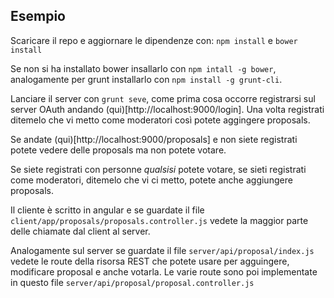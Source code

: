 ## Esempio

Scaricare il repo e aggiornare le dipendenze con: `npm install` e `bower install`

Se non si ha installato bower insallarlo con `npm intall -g bower`, analogamente per grunt
installarlo con `npm install -g grunt-cli`.

Lanciare il server con `grunt seve`, come prima cosa occorre registrarsi sul server OAuth andando (qui)[http://localhost:9000/login]. Una volta registrati ditemelo che vi metto come moderatori così potete aggingere proposals.

 Se andate (qui)[http://localhost:9000/proposals] e non siete registrati potete vedere delle proposals ma non potete votare.

 Se siete registrati con personne _qualsisi_ potete votare, se sieti registrati come moderatori, ditemelo che vi ci metto, potete anche aggiungere proposals.


Il cliente è scritto in angular e se guardate il file `client/app/proposals/proposals.controller.js` vedete la maggior parte delle chiamate dal client al server.

Analogamente sul server se guardate il file `server/api/proposal/index.js` vedete le route della risorsa REST che potete usare per agguingere, modificare proposal e anche votarla. Le varie route sono poi implementate in questo file `server/api/proposal/proposal.controller.js`
